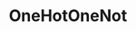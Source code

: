 ---
title: OneHotOneNot
crosslinks:
- pizzadare
- painal
- The_Best_NSFW_GIFS
- freeuse
- SIXTYNINEBLOWJOBS
---